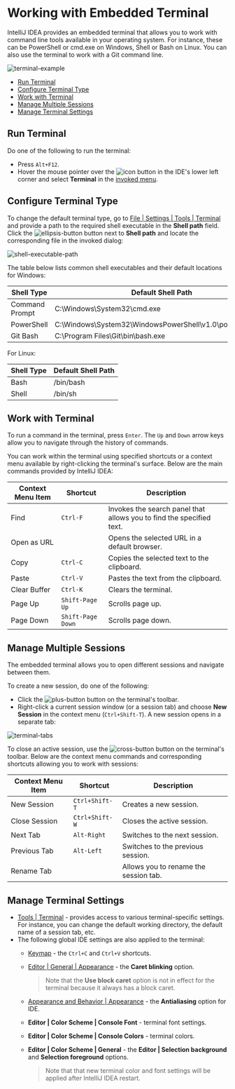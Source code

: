 # Working with Embedded Terminal

IntelliJ IDEA provides an embedded terminal that allows you to work with command line tools available in your operating system. For instance, these can be PowerShell or cmd.exe on Windows, Shell or Bash on Linux. You can also use the terminal to work with a Git command line.

![terminal-example](https://user-images.githubusercontent.com/35970470/35732900-52fca588-082c-11e8-965d-48b4369c0486.png)

* [Run Terminal](#run)
* [Configure Terminal Type](#terminal-type)
* [Work with Terminal](#work)
* [Manage Multiple Sessions](#sessions)
* [Manage Terminal Settings](#terminal-settings)


## <a name="run"/>Run Terminal
Do one of the following to run the terminal:
* Press ```Alt+F12```.
* Hover the mouse pointer over the ![icon](https://user-images.githubusercontent.com/35970470/35734067-dbfa1f2e-0830-11e8-87bf-f48be1027792.png) button in the IDE's lower left corner and select **Terminal** in the [invoked menu](https://www.jetbrains.com/help/idea/working-with-tool-windows.html#tool_window_quick_access).


## <a name="terminal-type"/>Configure Terminal Type
To change the default terminal type, go to [File | Settings | Tools | Terminal](https://www.jetbrains.com/help/idea/terminal.html) and provide a path to the required shell executable in the **Shell path** field. Click the ![ellipsis-button](https://user-images.githubusercontent.com/35970470/35767054-6b6532d8-08f5-11e8-97e3-b8e0da50c6a5.png) button next to **Shell path** and locate the corresponding file in the invoked dialog:

![shell-executable-path](https://user-images.githubusercontent.com/35970470/35766911-0aaec43e-08f2-11e8-87ca-39db9ca44ea3.png)

The table below lists common shell executables and their default locations for Windows:

Shell Type | Default Shell Path
------------ | -------------
Command Prompt | C:\Windows\System32\cmd.exe
PowerShell | C:\Windows\System32\WindowsPowerShell\v1.0\powershell.exe
Git Bash | C:\Program Files\Git\bin\bash.exe

For Linux:

Shell Type | Default Shell Path
------------ | -------------
Bash | /bin/bash
Shell | /bin/sh


## <a name="work"/>Work with Terminal

To run a command in the terminal, press ```Enter```. The ```Up``` and ```Down``` arrow keys allow you to navigate through the history of commands.

You can work within the terminal using specified shortcuts or a context menu available by right-clicking the terminal's surface. Below are the main commands provided by IntelliJ IDEA:

Context Menu Item | Shortcut | Description
------------ | ------------- | -------------
Find | ```Ctrl-F``` | Invokes the search panel that allows you to find the specified text.
Open as URL |  | Opens the selected URL in a default browser.
Copy | ```Ctrl-C``` | Copies the selected text to the clipboard.
Paste | ```Ctrl-V``` | Pastes the text from the clipboard.
Clear Buffer | ```Ctrl-K``` | Clears the terminal.
Page Up | ```Shift-Page Up``` | Scrolls page up.
Page Down | ```Shift-Page Down``` | Scrolls page down.



## <a name="sessions"/>Manage Multiple Sessions
The embedded terminal allows you to open different sessions and navigate between them.

To create a new session, do one of the following:
* Click the ![plus-button](https://user-images.githubusercontent.com/35970470/35767442-63e34c54-08fd-11e8-8f7c-99af774d947c.png) button on the terminal's toolbar.
* Right-click a current session window (or a session tab) and choose **New Session** in the context menu (```Ctrl+Shift-T```).
A new session opens in a separate tab:

![terminal-tabs](https://user-images.githubusercontent.com/35970470/35767570-959bf32a-08ff-11e8-998a-8026f92b2b2e.png)

To close an active session, use the ![cross-button](https://user-images.githubusercontent.com/35970470/35767540-e515b752-08fe-11e8-9347-8ced8e78e229.png) button on the terminal's toolbar.
Below are the context menu commands and corresponding shortcuts allowing you to work with sessions:

Context Menu Item | Shortcut | Description
------------ | ------------- | -------------
New Session | ```Ctrl+Shift-T``` | Creates a new session.
Close Session | ```Ctrl+Shift-W``` | Closes the active session.
Next Tab | ```Alt-Right``` | Switches to the next session.
Previous Tab | ```Alt-Left``` | Switches to the previous session.
Rename Tab |  | Allows you to rename the session tab.


## <a name="terminal-settings"/>Manage Terminal Settings
* [Tools | Terminal](https://www.jetbrains.com/help/idea/terminal.html) - provides access to various terminal-specific settings. For instance, you can change the default working directory, the default name of a session tab, etc.
* The following global IDE settings are also applied to the terminal:
    * [Keymap](https://www.jetbrains.com/help/idea/keymap.html) - the ```Ctrl+C``` and ```Ctrl+V``` shortcuts.
    * [Editor | General | Appearance](https://www.jetbrains.com/help/idea/appearance-2.html) - the **Caret blinking** option.
      > Note that the **Use block caret** option is not in effect for the terminal because it always has a block caret.
    * [Appearance and Behavior | Appearance](https://www.jetbrains.com/help/idea/appearance.html) - the **Antialiasing** option for IDE.
    * **Editor | Color Scheme | Console Font** - terminal font settings.
    * **Editor | Color Scheme | Console Colors** - terminal colors.
    * **Editor | Color Scheme | General** - the **Editor | Selection background** and **Selection foreground** options.

      > Note that that new terminal color and font settings will be applied after IntelliJ IDEA restart.
